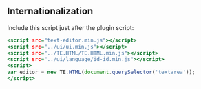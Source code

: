 Internationalization
--------------------

Include this script just after the plugin script:

~~~ .html
<script src="text-editor.min.js"></script>
<script src="../ui/ui.min.js"></script>
<script src="../TE.HTML/TE.HTML.min.js"></script>
<script src="../ui/language/id-id.min.js"></script>
<script>
var editor = new TE.HTML(document.querySelector('textarea'));
</script>
~~~